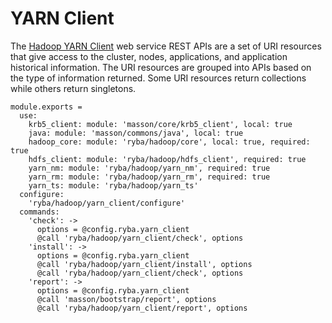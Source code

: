 
# YARN Client

The [Hadoop YARN Client](http://hadoop.apache.org/docs/current/hadoop-yarn/hadoop-yarn-site/WebServicesIntro.html) web service REST APIs are a set of URI resources that give access to the cluster, nodes, applications, and application historical information.
The URI resources are grouped into APIs based on the type of information returned. Some URI resources return collections while others return singletons.

    module.exports =
      use:
        krb5_client: module: 'masson/core/krb5_client', local: true
        java: module: 'masson/commons/java', local: true
        hadoop_core: module: 'ryba/hadoop/core', local: true, required: true
        hdfs_client: module: 'ryba/hadoop/hdfs_client', required: true
        yarn_nm: module: 'ryba/hadoop/yarn_nm', required: true
        yarn_rm: module: 'ryba/hadoop/yarn_rm', required: true
        yarn_ts: module: 'ryba/hadoop/yarn_ts'
      configure:
        'ryba/hadoop/yarn_client/configure'
      commands:
        'check': ->
          options = @config.ryba.yarn_client
          @call 'ryba/hadoop/yarn_client/check', options
        'install': ->
          options = @config.ryba.yarn_client
          @call 'ryba/hadoop/yarn_client/install', options
          @call 'ryba/hadoop/yarn_client/check', options
        'report': ->
          options = @config.ryba.yarn_client
          @call 'masson/bootstrap/report', options
          @call 'ryba/hadoop/yarn_client/report', options
